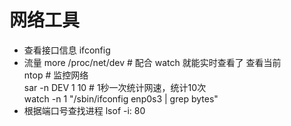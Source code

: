 # 网络工具
* 查看接口信息
    ifconfig  
* 流量
    more /proc/net/dev  # 配合 watch 就能实时查看了 查看当前  
    ntop    # 监控网络  
    sar -n DEV 1 10    # 1秒一次统计网速，统计10次  
    watch -n 1 "/sbin/ifconfig enp0s3 | grep bytes"
* 根据端口号查找进程
    lsof -i: 80
